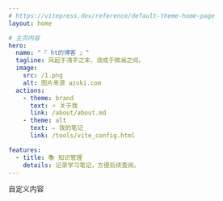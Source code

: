 ```yaml
---
# https://vitepress.dev/reference/default-theme-home-page
layout: home

# 主页内容
hero:
  name: "『 ht的博客 』"
  tagline: 风起于清平之末，浪成于微澜之间。
  image:
    src: /1.png
    alt: 图片来源 azuki.com
  actions:
    - theme: brand
      text: ⭐ 关于我
      link: /about/about.md
    - theme: alt
      text: ✏ 我的笔记
      link: /tools/vite_config.html

features:
  - title: 📚 知识管理
    details: 记录学习笔记，方便后续查阅。
---
```


<div>
自定义内容
</div>
